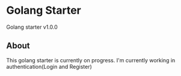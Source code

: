 # Golang Starter
Golang starter v1.0.0

## About
This golang starter is currently on progress.
I'm currently working in authentication(Login and Register)